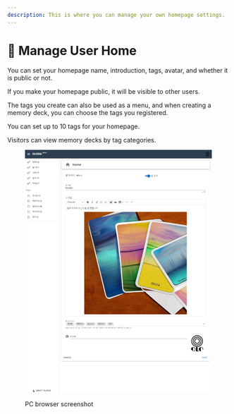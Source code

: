 ```yaml
---
description: This is where you can manage your own homepage settings.
---
```


# 🏀 Manage User Home

You can set your homepage name, introduction, tags, avatar, and whether it is public or not.

If you make your homepage public, it will be visible to other users.

The tags you create can also be used as a menu, and when creating a memory deck, you can choose the tags you registered.

You can set up to 10 tags for your homepage.

Visitors can view memory decks by tag categories.

<figure><img src="../.gitbook/assets/home-edit.png" alt=""><figcaption><p>PC browser screenshot</p></figcaption></figure>
